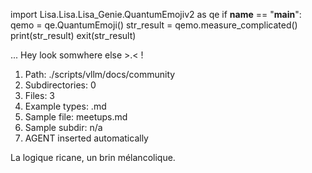 
import Lisa.Lisa.Lisa_Genie.QuantumEmojiv2 as qe
if __name__ == "__main__":
  qemo = qe.QuantumEmoji()
  str_result = qemo.measure_complicated()
  print(str_result)
  exit(str_result)

... Hey look somwhere else >.< !

1. Path: ./scripts/vllm/docs/community
2. Subdirectories: 0
3. Files: 3
4. Example types: .md
5. Sample file: meetups.md
6. Sample subdir: n/a
7. AGENT inserted automatically

La logique ricane, un brin mélancolique.
